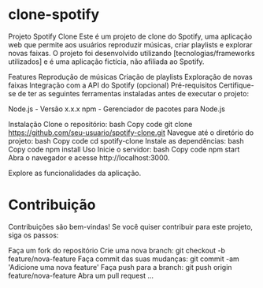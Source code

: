 # clone-spotify

Projeto Spotify Clone
Este é um projeto de clone do Spotify, uma aplicação web que permite aos usuários reproduzir músicas, criar playlists e explorar novas faixas. O projeto foi desenvolvido utilizando [tecnologias/frameworks utilizados] e é uma aplicação fictícia, não afiliada ao Spotify.

Features
Reprodução de músicas
Criação de playlists
Exploração de novas faixas
Integração com a API do Spotify (opcional)
Pré-requisitos
Certifique-se de ter as seguintes ferramentas instaladas antes de executar o projeto:

Node.js - Versão x.x.x
npm - Gerenciador de pacotes para Node.js

Instalação
Clone o repositório:
bash
Copy code
git clone https://github.com/seu-usuario/spotify-clone.git
Navegue até o diretório do projeto:
bash
Copy code
cd spotify-clone
Instale as dependências:
bash
Copy code
npm install
Uso
Inicie o servidor:
bash
Copy code
npm start
Abra o navegador e acesse http://localhost:3000.

Explore as funcionalidades da aplicação.

<h1>Contribuição</h1>
Contribuições são bem-vindas! Se você quiser contribuir para este projeto, siga os passos:

Faça um fork do repositório
Crie uma nova branch: git checkout -b feature/nova-feature
Faça commit das suas mudanças: git commit -am 'Adicione uma nova feature'
Faça push para a branch: git push origin feature/nova-feature
Abra um pull request ...
